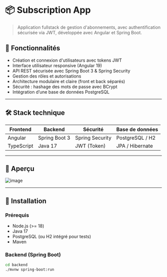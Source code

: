 # 📦 Subscription App

> Application fullstack de gestion d'abonnements, avec authentification sécurisée via JWT, développée avec Angular et Spring Boot.

## 🚀 Fonctionnalités

- Création et connexion d'utilisateurs avec tokens JWT
- Interface utilisateur responsive (Angular 19)
- API REST sécurisée avec Spring Boot 3 & Spring Security
- Gestion des rôles et autorisations
- Architecture modulaire et claire (front et back séparés)
- Sécurité : hashage des mots de passe avec BCrypt
- Intégration d’une base de données PostgreSQL

---

## 🛠️ Stack technique

| Frontend | Backend       | Sécurité         | Base de données |
|----------|---------------|------------------|-----------------|
| Angular  | Spring Boot 3 | Spring Security  | PostgreSQL / H2 |
| TypeScript | Java 17     | JWT (Token)      | JPA / Hibernate |

---

## 📸 Aperçu

![image](https://github.com/user-attachments/assets/fe987dce-66bf-4ef9-b627-9f81b88228c7)


---

## 🔧 Installation

### Prérequis

- Node.js (>= 18)
- Java 17
- PostgreSQL (ou H2 intégré pour tests)
- Maven

### Backend (Spring Boot)

```bash
cd backend
./mvnw spring-boot:run
